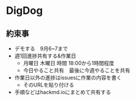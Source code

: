 # DigDog
## 約束事
- デモする　9月6~7まで
- 週1回進捗共有する&作業日 
  - 月曜日 木曜日 時間 18:00から1時間程度 
  - 今日やること共有　最後に今週やることを共有
- 作業日以外の進捗はissuesに作業の内容を書く
  - そのURLを貼り付ける
- 手順などはhackmd.ioにまとめて共有する
